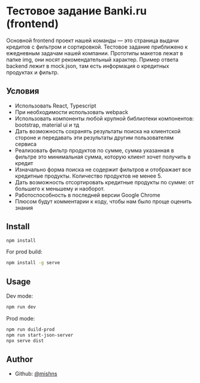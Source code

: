 # Тестовое задание Banki.ru (frontend)

Основной frontend проект нашей команды — это страница выдачи кредитов с фильтром и сортировкой.
Тестовое задание приближено к ежедневным задачам нашей компании.
Прототипы макетов лежат в папке img, они носят рекомендательный характер.
Пример ответа backend лежит в mock.json, там есть информация о кредитных продуктах и фильтр.

## Условия

- Использовать React, Typescript
- При необходимости использовать webpack
- Использовать компоненты любой крупной библиотеки компонентов: bootstrap, material ui и тд
- Дать возможность сохранять результаты поиска на клиентской стороне и передавать эти результаты другим пользователям сервиса
- Реализовать фильтр продуктов по сумме, сумма указанная в фильтре это минимальная сумма, которую клиент хочет получить в кредит
- Изначально форма поиска не содержит фильтров и отображает все кредитные продукты. Количество продуктов не менее 5.
- Дать возможность отсортировать кредитные продукты по сумме: от большего к меньшему и наоборот.
- Работоспособность в последней версии Google Chrome
- Плюсом будут комментарии к коду, чтобы нам было проще оценить знания



## Install

```sh
npm install
```

For prod build:
```sh
npm install -g serve
```

## Usage

Dev mode:
```sh
npm run dev
```
Prod mode:
```sh
npm run duild-prod
npm run start-json-server
npx serve dist
```

## Author
* Github: [@mishns](https://github.com/mishns)
